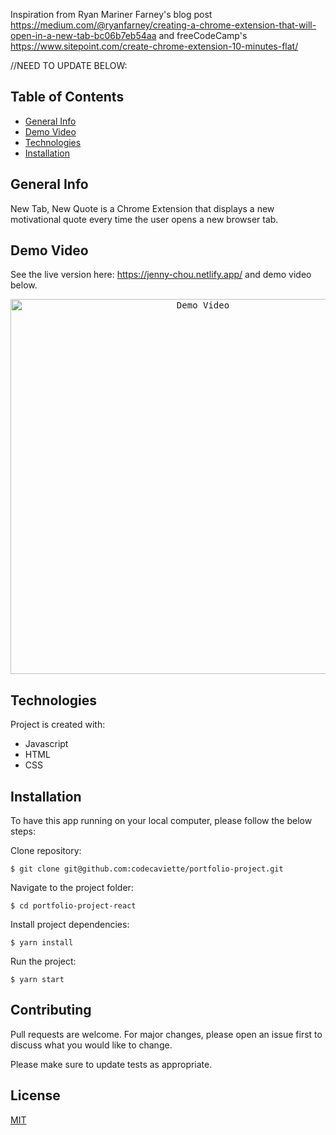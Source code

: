 Inspiration from Ryan Mariner Farney's blog post https://medium.com/@ryanfarney/creating-a-chrome-extension-that-will-open-in-a-new-tab-bc06b7eb54aa and freeCodeCamp's https://www.sitepoint.com/create-chrome-extension-10-minutes-flat/



//NEED TO UPDATE BELOW:
## Table of Contents

- [General Info](#general-info)
- [Demo Video](#demo-video)
- [Technologies](#technologies)
- [Installation](#installation)
<!-- - [To-Do](#future) -->

## <a name="general-info"></a>General Info
New Tab, New Quote is a Chrome Extension that displays a new motivational quote every time the user opens a new browser tab.  

## <a name="demo-video"></a>Demo Video
See the live version here: https://jenny-chou.netlify.app/ and demo video below.

<div style="text-align:center">
  <kbd>
    <img width="600" alt="Demo Video" src="https://media.giphy.com/media/sIn84IRGoQsPPyIoN3/giphy.gif">
  </kbd>
</div>

## <a name="technologies"></a>Technologies
Project is created with:
- Javascript 
- HTML 
- CSS
## <a name="installation"></a>Installation
To have this app running on your local computer, please follow the below steps:

Clone repository:
```
$ git clone git@github.com:codecaviette/portfolio-project.git
```
Navigate to the project folder:
```
$ cd portfolio-project-react
```
Install project dependencies:
```
$ yarn install
```
Run the project:
```
$ yarn start 
```
<!--## <a name="future"></a>TODO✨
- ✨ Add more quotes -->

## Contributing

Pull requests are welcome. For major changes, please open an issue first to discuss what you would like to change.

Please make sure to update tests as appropriate.

## License

[MIT](https://choosealicense.com/licenses/mit/)

